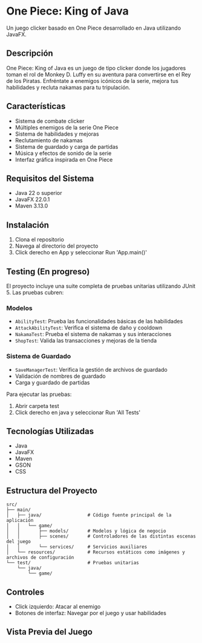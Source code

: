# One Piece: King of Java

Un juego clicker basado en One Piece desarrollado en Java utilizando JavaFX.

## Descripción

One Piece: King of Java es un juego de tipo clicker donde los jugadores toman el rol de Monkey D. Luffy en su aventura para convertirse en el Rey de los Piratas. Enfréntate a enemigos icónicos de la serie, mejora tus habilidades y recluta nakamas para tu tripulación.

## Características

- Sistema de combate clicker
- Múltiples enemigos de la serie One Piece
- Sistema de habilidades y mejoras
- Reclutamiento de nakamas
- Sistema de guardado y carga de partidas
- Música y efectos de sonido de la serie
- Interfaz gráfica inspirada en One Piece

## Requisitos del Sistema

- Java 22 o superior
- JavaFX 22.0.1
- Maven 3.13.0

## Instalación

1. Clona el repositorio
2. Navega al directorio del proyecto
3. Click derecho en App y seleccionar Run 'App.main()'

## Testing (En progreso)

El proyecto incluye una suite completa de pruebas unitarias utilizando JUnit 5. Las pruebas cubren:

### Modelos
- `AbilityTest`: Prueba las funcionalidades básicas de las habilidades
- `AttackAbilityTest`: Verifica el sistema de daño y cooldown
- `NakamaTest`: Prueba el sistema de nakamas y sus interacciones
- `ShopTest`: Valida las transacciones y mejoras de la tienda

### Sistema de Guardado
- `SaveManagerTest`: Verifica la gestión de archivos de guardado
- Validación de nombres de guardado
- Carga y guardado de partidas

Para ejecutar las pruebas:

1. Abrir carpeta test
2. Click derecho en java y seleccionar Run 'All Tests'

## Tecnologías Utilizadas

- Java
- JavaFX
- Maven
- GSON
- CSS

## Estructura del Proyecto

```
src/
├── main/
│   ├── java/                 # Código fuente principal de la aplicación
│   │   └── game/
│   │       ├── models/       # Modelos y lógica de negocio
│   │       ├── scenes/       # Controladores de las distintas escenas del juego
│   │       └── services/     # Servicios auxiliares
│   └── resources/            # Recursos estáticos como imágenes y archivos de configuración
└── test/                     # Pruebas unitarias
    └── java/
        └── game/
```

## Controles

- Click izquierdo: Atacar al enemigo
- Botones de interfaz: Navegar por el juego y usar habilidades

## Vista Previa del Juego

